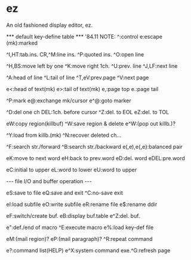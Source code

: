 # ez
An old fashioned display editor, ez.

*** default key-define table *** '84.11  NOTE:  ^:control e:escape (mk):marked

^I,HT:tab.ins.          CR,^M:line ins.         ^P:quoted ins.  ^O:open line

^H,BS:move left by one  ^K:move right 1ch.      ^U:prev. line   ^J,LF:next line

^A:head of line         ^L:tail of line         ^T,eV:prev.page ^V:next page

e<:head of text(mk)     e>:tail of text(mk)     e,:page top     e.:page tail

^P:mark                 e@:exchange mk/cursor   e^@:goto marker

^D:del one ch           DEL:1ch. before cursor  ^Z:del. to EOL  eZ:del. to TOL

eW:copy region(killbuf) ^W:save region & delete e^W:(pop out killb.)?

^Y:load from killb.(mk) ^N:recover deleted ch...

^F:search str./forward  ^B:search str./backward e(,e),e{,e}:balanced pair

eK:move to next word    eH:back to prev.word    eD:del. word    eDEL:pre.word

eC:initial to upper     eL:word to lower        eU:word to upper

--- file I/O and buffer operation ---

eS:save to file         eQ:save and exit        ^C:no-save exit

eI:load subfile         eO:write subfile        eR:rename file  e$:rename ddir

eF:switch/create buf.   eB:display buf.table    e^Z:del. buf.

e":def./end of macro    ^E:execute macro        e%:load key-def file

eM:(mail region)?       eP:(mail paragraph)?    ^R:repeat command

e?:command list(HELP)   e^X:system command exe.^G:refresh page

